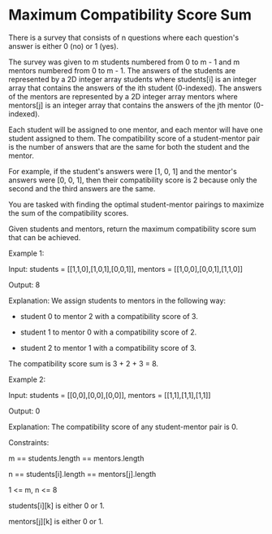 # Maximum Compatibility Score Sum

There is a survey that consists of n questions where each question's answer is either 0 (no) or 1 (yes).

The survey was given to m students numbered from 0 to m - 1 and m mentors numbered from 0 to m - 1. The answers of the students are represented by a 2D integer array students where students[i] is an integer array that contains the answers of the ith student (0-indexed). The answers of the mentors are represented by a 2D integer array mentors where mentors[j] is an integer array that contains the answers of the jth mentor (0-indexed).

Each student will be assigned to one mentor, and each mentor will have one student assigned to them. The compatibility score of a student-mentor pair is the number of answers that are the same for both the student and the mentor.

For example, if the student's answers were [1, 0, 1] and the mentor's answers were [0, 0, 1], then their compatibility score is 2 because only the second and the third answers are the same.

You are tasked with finding the optimal student-mentor pairings to maximize the sum of the compatibility scores.

Given students and mentors, return the maximum compatibility score sum that can be achieved.

 

Example 1:

Input: students = [[1,1,0],[1,0,1],[0,0,1]], mentors = [[1,0,0],[0,0,1],[1,1,0]]

Output: 8

Explanation: We assign students to mentors in the following way:

- student 0 to mentor 2 with a compatibility score of 3.

- student 1 to mentor 0 with a compatibility score of 2.

- student 2 to mentor 1 with a compatibility score of 3.

The compatibility score sum is 3 + 2 + 3 = 8.

Example 2:

Input: students = [[0,0],[0,0],[0,0]], mentors = [[1,1],[1,1],[1,1]]

Output: 0

Explanation: The compatibility score of any student-mentor pair is 0.
 

Constraints:

m == students.length == mentors.length

n == students[i].length == mentors[j].length

1 <= m, n <= 8

students[i][k] is either 0 or 1.

mentors[j][k] is either 0 or 1.
